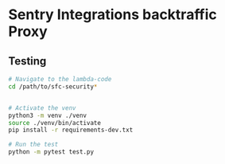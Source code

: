 # Sentry Integrations backtraffic Proxy

## Testing

```bash
# Navigate to the lambda-code
cd /path/to/sfc-security*


# Activate the venv
python3 -m venv ./venv
source ./venv/bin/activate
pip install -r requirements-dev.txt

# Run the test
python -m pytest test.py
```
